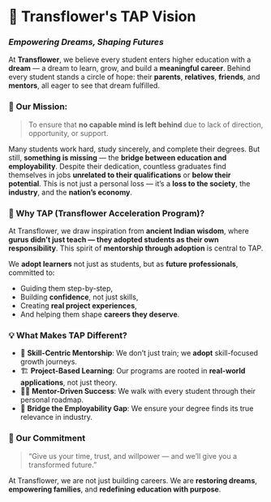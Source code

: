 # 🌼 **Transflower's TAP Vision**

### *Empowering Dreams, Shaping Futures*

At **Transflower**, we believe every student enters higher education with a **dream** — a dream to learn, grow, and build a **meaningful career**. Behind every student stands a circle of hope: their **parents**, **relatives**, **friends**, and **mentors**, all eager to see that dream fulfilled.

### 🎯 Our Mission:

> To ensure that **no capable mind is left behind** due to lack of direction, opportunity, or support.

Many students work hard, study sincerely, and complete their degrees. But still, **something is missing** — the **bridge between education and employability**. Despite their dedication, countless graduates find themselves in jobs **unrelated to their qualifications** or **below their potential**.
This is not just a personal loss — it’s a **loss to the society**, the **industry**, and the **nation’s economy**.



### 🧭 Why TAP (Transflower Acceleration Program)?

At Transflower, we draw inspiration from **ancient Indian wisdom**, where **gurus didn’t just teach — they adopted students as their own responsibility**. This spirit of **mentorship through adoption** is central to TAP.

We **adopt learners** not just as students, but as **future professionals**, committed to:

* Guiding them step-by-step,
* Building **confidence**, not just skills,
* Creating **real project experiences**,
* And helping them shape **careers they deserve**.


### 💡 What Makes TAP Different?

* 🔁 **Skill-Centric Mentorship**: We don’t just train; we **adopt** skill-focused growth journeys.
* 🏗️ **Project-Based Learning**: Our programs are rooted in **real-world applications**, not just theory.
* 🧑‍🏫 **Mentor-Driven Success**: We walk with every student through their personal roadmap.
* 🧩 **Bridge the Employability Gap**: We ensure your degree finds its true relevance in industry.


### 🌟 Our Commitment

> “Give us your time, trust, and willpower — and we’ll give you a transformed future.”

At Transflower, we are not just building careers.
We are **restoring dreams**, **empowering families**, and **redefining education with purpose**.

